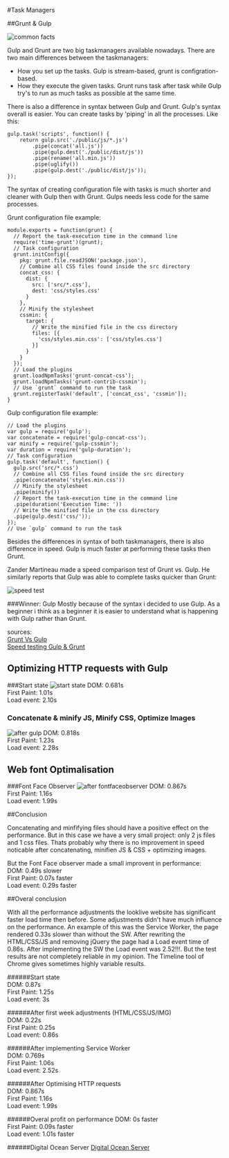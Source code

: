 #Task Managers

##Grunt & Gulp

![common facts](readme_img/grunt_vs_gulp_stats.png)

Gulp and Grunt are two big taskmanagers available nowadays. There are two main differences between the taskmanagers:

* How you set up the tasks. Gulp is stream-based, grunt is configration-based.
* How they execute the given tasks. Grunt runs task after task while Gulp try's to run as much tasks as possible at the same time.

There is also a difference in syntax between Gulp and Grunt. Gulp's syntax overall is easier. You can create tasks by 'piping' in all the processes. Like this:
```
gulp.task('scripts', function() {
    return gulp.src('./public/js/*.js')
        .pipe(concat('all.js'))
        .pipe(gulp.dest('./public/dist/js'))
        .pipe(rename('all.min.js'))
        .pipe(uglify())
        .pipe(gulp.dest('./public/dist/js'));
});
```
The syntax of creating configuration file with tasks is much shorter and cleaner with Gulp then with Grunt. Gulps needs less code for the same processes.   

Grunt configuration file example:  

```
module.exports = function(grunt) {
  // Report the task-execution time in the command line
  require('time-grunt')(grunt);
  // Task configuration
  grunt.initConfig({
    pkg: grunt.file.readJSON('package.json'),
    // Combine all CSS files found inside the src directory
    concat_css: {
      dist: {
        src: ['src/*.css'],
        dest: 'css/styles.css'
      }
    },
    // Minify the stylesheet
    cssmin: {
      target: {
        // Write the minified file in the css directory
        files: [{
          'css/styles.min.css': ['css/styles.css']
        }]
      }
    }
  });
  // Load the plugins
  grunt.loadNpmTasks('grunt-concat-css');
  grunt.loadNpmTasks('grunt-contrib-cssmin');
  // Use `grunt` command to run the task
  grunt.registerTask('default', ['concat_css', 'cssmin']);
}
```

Gulp configuration file example:  
```
// Load the plugins
var gulp = require('gulp');
var concatenate = require('gulp-concat-css');
var minify = require('gulp-cssmin');
var duration = require('gulp-duration');
// Task configuration
gulp.task('default', function() {
  gulp.src('src/*.css')
  // Combine all CSS files found inside the src directory
  .pipe(concatenate('styles.min.css'))
  // Minify the stylesheet
  .pipe(minify())
  // Report the task-execution time in the command line
  .pipe(duration('Execution Time: '))
  // Write the minified file in the css directory
  .pipe(gulp.dest('css/'));
});
// Use `gulp` command to run the task
```


Besides the differences in syntax of both taskmanagers, there is also difference in speed.
Gulp is much faster at performing these tasks then Grunt. 

Zander Martineau made a speed comparison test of Grunt vs. Gulp. He similarly reports that Gulp was able to complete tasks quicker than Grunt:

![speed test](readme_img/grunt_speed_test_js.png)

###Winner: Gulp
Mostly because of the syntax i decided to use Gulp. As a beginner i think as a beginner it is easier to understand what is happening with Gulp rather than Grunt.

sources:  
[Grunt Vs Gulp](http://sixrevisions.com/web-development/grunt-vs-gulp/)  
[Speed testing Gulp & Grunt](http://tech.tmw.co.uk/2014/01/speedtesting-gulp-and-grunt/)


## Optimizing HTTP requests with Gulp
###Start state
![start state](reamde_img/start_state.png)
DOM: 0.681s  
First Paint: 1.01s  
Load event: 2.10s  

### Concatenate & minify JS, Minify CSS, Optimize Images
![after gulp](readme_img/after_httprequests.png)
DOM: 0.818s  
First Paint: 1.23s  
Load event: 2.28s  

## Web font Optimalisation 

###Font Face Observer
![after fontfaceobserver](readme_img/after_fontfaceobserver.png)
DOM: 0.867s  
First Paint: 1.16s  
Load event: 1.99s  

##Conclusion

Concatenating and minfifying files should have a positive effect on the performance. But in this case we have a very small project: only 2 js files and 1 css files. Thats probably why there is no improvement in speed noticable after concatenating, minifien JS & CSS + optimizing images. 

But the Font Face observer made a small improvent in performance:  
DOM: 0.49s slower  
First Paint: 0.07s faster  
Load event: 0.29s faster  

##Overal conclusion

With all the performance adjustments the looklive website has significant faster load time then before. Some adjustments didn't have much influence on the performance. An example of this was the Service Worker, the page rendered 0.33s slower than without the SW. After rewriting the HTML/CSS/JS and removing jQuery the page had a Load event time of 0.86s. After implementing the SW the Load event was 2.52!!!. But the test results are not completely reliable in my opinion. The Timeline tool of Chrome gives sometimes highly variable results.

######Start state  
DOM: 0.87s   
First Paint: 1.25s   
Load event: 3s

######After first week adjustments (HTML/CSS/JS/IMG)  
DOM: 0.22s   
First Paint: 0.25s   
Load event: 0.86s

######After implementing Service Worker  
DOM: 0.769s   
First Paint: 1.06s   
Load event: 2.52s

######After Optimising HTTP requests  
DOM: 0.867s   
First Paint: 1.16s   
Load event: 1.99s

######Overal profit on performance
DOM: 0s faster  
First Paint: 0.09s faster   
Load event: 1.01s faster    

######Digital Ocean Server
[Digital Ocean Server](https://webdevelopment.work3gether.com/)


